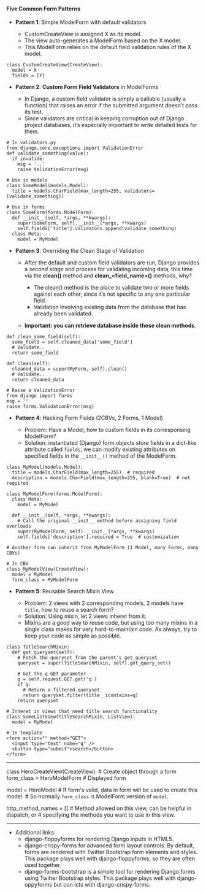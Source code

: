 #### Five Common Form Patterns

- **Pattern 1**: Simple ModelForm with default validators

  - CustomCreateView is assigned X as its model.
  - The view auto-generates a ModelForm based on the X model.
  - This ModelForm relies on the default field validation rules of the X model.
  
```
class CustomCreateView(CreateView):
  model = X
  fields = [Y]
```
  
- **Pattern 2**: **Custom Form Field Validators** in ModelForms

  - In Django, a custom field validator is simply a callable (usually a function) that raises an error if the submitted argument doesn’t pass its test.
  - Since validators are critical in keeping corruption out of Django project databases, it’s especially important to write detailed tests for them.

```
# In validators.py
from django.core.exceptions import ValidationError
def validate_something(value):
  if invalide:
    msg = '..'
    raise ValidationError(msg)
    
# Use in models
class SomeModel(models.Model):
  title = models.CharField(max_length=255, validators=[validate_something])
  
# Use in forms
class SomeForm(forms.ModelForm):
  def __init__(self, *args, **kwargs):
    super(SomeForm, self).__init__(*args, **kwargs)
    self.fields['title'].validators.append(validate_something)
  class Meta:
    model = MyModel
```

- **Pattern 3**: Overriding the Clean Stage of Validation

  - After the default and custom field validators are run, Django provides a _second stage_ and process for validating incoming data, this time via the **clean()** method and **clean_<field_name>()** methods, why?
    - The clean() method is the place to validate two or more fields against each other, since it’s not specific to any one particular field.
    - Validation involving existing data from the database that has already been validated.
    
  - **Important: you can retrieve database inside these clean methods**.
  
```
def clean_some_field(self):
  some_field = self.cleaned_data['some_field']
  # Validate..
  return some_field
  
def clean(self):
  cleaned_data = super(MyForm, self).clean()
  # Validate..
  return cleaned_data
  
# Raise a ValidationError
from django import forms
msg = ''
raise forms.ValidationError(msg)
```

- **Pattern 4**: Hacking Form Fields (2CBVs, 2 Forms, 1 Model)
  
  - Problem: Have a Model, how to custom fields in its corresponsing ModelForm?
  - Solution: instantiated (Django) form objects store fields in a dict-like attribute called `fields`, we can modify existing attributes on specified fields in the `__init__()` method of the ModelForm.

```
class MyModel(models.Model):
  title = models.CharField(max_length=255)  # required
  description = models.CharField(max_length=255, blank=True)  # not required
  
class MyModelForm(forms.ModelForm):
  class Meta:
    model = MyModel
    
  def __init__(self, *args, **kwargs):
    # Call the original __init__ method before assigning field overloads
    super(MyModelForm, self).__init__(*args, **kwargs)
    self.fields['description'].required = True  # customization

# Another form can inherit from MyModelForm (1 Model, many Forms, many CBVs)

# In CBV
class MyModelView(CreateView):
  model = MyModel
  form_class = MyModelForm
```
  
- **Pattern 5**: Reusable Search Mixin View

  - Problem: 2 views with 2 corresponding models, 2 models have `title`, how to reuse a search form?
  - Solution: Using mixin, let 2 views inheret from it.
  - Mixins are a good way to reuse code, but using too many mixins in a single class makes for very hard-to-maintain code. As always, try to keep your code as simple as possible.
  
```
class TitleSearchMixin:
  def get_queryset(self):
    # Fetch the queryset from the parent's get_queryset
    queryset = super(TitleSearchMixin, self).get_query_set()
    
    # Get the q GET parameter
    q = self.request.GET.get('q')
    if q:
      # Return a filtered queryset
      return queryset.filter(title__icontains=q)
    return queryset
    
# Inheret in views that need title search functionality
class SomeListView(TitleSearchMixin, ListView):
  model = MyModel
  
# In template
<form action="" method="GET">
  <input type="text" name="q" />
  <button type="submit">search</button>
</form>
```

---
class HeroCreateView(CreateView):  # Create object through a form
  form_class = HeroModelForm  # Displayed form
  
  model = HeroModel           # If form's valid, data in form will be used to create this model.
                              # So normally `form_class` is ModelForm version of `model`.
                              
  http_method_names = []      # Method allowed on this view, can be helpful in dispatch, or
                              # specifying the methods you want to use in this view.
                              
---

- Additional links:
  - django-floppyforms for rendering Django inputs in HTML5.
  - django-crispy-forms for advanced form layout controls. By default, forms are rendered with Twitter Bootstrap form elements and styles. This package plays well with django-floppyforms, so they are often used together.
  - django-forms-bootstrap is a simple tool for rendering Django forms using Twitter Bootstrap styles. This package plays well with django- oppyforms but con icts with django-crispy-forms.

